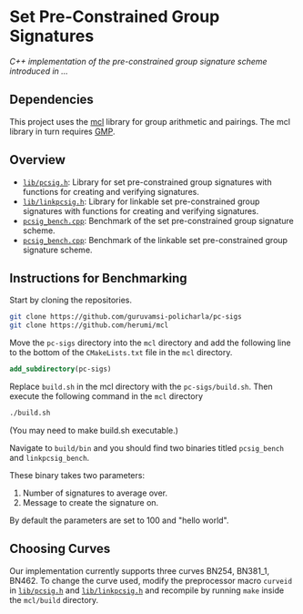# Set Pre-Constrained Group Signatures

_C++ implementation of the pre-constrained group signature scheme introduced in ..._

## Dependencies
This project uses the [mcl](https://github.com/herumi/mcl/) library for group arithmetic and pairings. The mcl library in turn requires [GMP](https://gmplib.org/).

## Overview
* [`lib/pcsig.h`](lib/pcsig.h): Library for set pre-constrained group signatures with functions for creating and verifying signatures.
* [`lib/linkpcsig.h`](lib/linkpcsig.h): Library for linkable set pre-constrained group signatures with functions for creating and verifying signatures.
* [`pcsig_bench.cpp`](pcsig_bench.cpp): Benchmark of the set pre-constrained group signature scheme.
* [`pcsig_bench.cpp`](pcsig_bench.cpp): Benchmark of the linkable set pre-constrained group signature scheme.

## Instructions for Benchmarking
Start by cloning the repositories.
```bash
git clone https://github.com/guruvamsi-policharla/pc-sigs
git clone https://github.com/herumi/mcl
```

Move the `pc-sigs` directory into the `mcl` directory and add the following line to the bottom of the `CMakeLists.txt` file in the `mcl` directory.

```cmake
add_subdirectory(pc-sigs)
```

Replace `build.sh` in the mcl directory with the `pc-sigs/build.sh`. Then execute the following command in the `mcl` directory
```bash
./build.sh
```
(You may need to make build.sh executable.)

Navigate to `build/bin` and you should find two binaries titled `pcsig_bench` and `linkpcsig_bench`.

These binary takes two parameters:

1. Number of signatures to average over.
2. Message to create the signature on.

By default the parameters are set to 100 and "hello world".

## Choosing Curves
Our implementation currently supports three curves BN254, BN381_1, BN462. To change the curve used, modify the preprocessor macro `curveid` in [`lib/pcsig.h`](lib/pcsig.h) and [`lib/linkpcsig.h`](lib/linkpcsig.h) and recompile by running `make` inside the `mcl/build` directory.